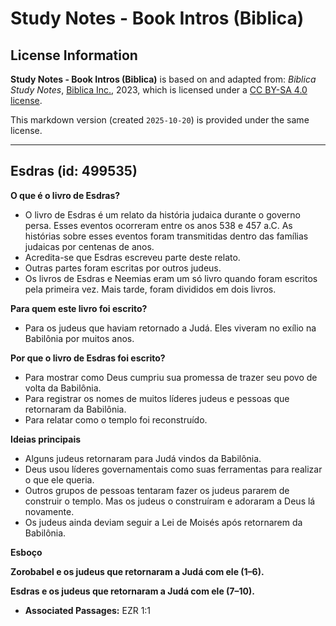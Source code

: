 # Study Notes - Book Intros (Biblica)

## License Information

**Study Notes - Book Intros (Biblica)** is based on and adapted from: _Biblica Study Notes_, [Biblica Inc.](https://www.biblica.com/), 2023, which is licensed under a [CC BY-SA 4.0 license](https://creativecommons.org/licenses/by-sa/4.0/legalcode.en).

This markdown version (created `2025-10-20`) is provided under the same license.



--------------------------------

## Esdras (id: 499535)

**O que é o livro de Esdras?**

* O livro de Esdras é um relato da história judaica durante o governo persa. Esses eventos ocorreram entre os anos 538 e 457 a.C. As histórias sobre esses eventos foram transmitidas dentro das famílias judaicas por centenas de anos.
* Acredita\-se que Esdras escreveu parte deste relato.
* Outras partes foram escritas por outros judeus.
* Os livros de Esdras e Neemias eram um só livro quando foram escritos pela primeira vez. Mais tarde, foram divididos em dois livros.

**Para quem este livro foi escrito?**

* Para os judeus que haviam retornado a Judá. Eles viveram no exílio na Babilônia por muitos anos.

**Por que o livro de Esdras foi escrito?**

* Para mostrar como Deus cumpriu sua promessa de trazer seu povo de volta da Babilônia.
* Para registrar os nomes de muitos líderes judeus e pessoas que retornaram da Babilônia.
* Para relatar como o templo foi reconstruído.

**Ideias principais**

* Alguns judeus retornaram para Judá vindos da Babilônia.
* Deus usou líderes governamentais como suas ferramentas para realizar o que ele queria.
* Outros grupos de pessoas tentaram fazer os judeus pararem de construir o templo. Mas os judeus o construíram e adoraram a Deus lá novamente.
* Os judeus ainda deviam seguir a Lei de Moisés após retornarem da Babilônia.

**Esboço**

**Zorobabel e os judeus que retornaram a Judá com ele (1–6\).**

**Esdras e os judeus que retornaram a Judá com ele (7–10\).**

* **Associated Passages:** EZR 1:1

